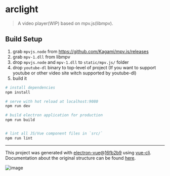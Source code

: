 # arclight

> A video player(WIP) based on mpv.js(libmpv).

## Build Setup

1) grab `mpvjs.node` from https://github.com/Kagami/mpv.js/releases
2) grab `mpv-1.dll` from libmpv
3) drop `mpvjs.node` and `mpv-1.dll` to `static/mpv.js/` folder
4) drop `youtube-dl` binary to top-level of project
    (If you want to support youtube or other video site witch supported by youtube-dl)
5) build it

``` bash
# install dependencies
npm install

# serve with hot reload at localhost:9080
npm run dev

# build electron application for production
npm run build


# lint all JS/Vue component files in `src/`
npm run lint

```

---

This project was generated with [electron-vue](https://github.com/SimulatedGREG/electron-vue)@[16fb2b9](https://github.com/SimulatedGREG/electron-vue/tree/16fb2b963f17318cd9ff17d2adfd1945bd7107a0) using [vue-cli](https://github.com/vuejs/vue-cli). Documentation about the original structure can be found [here](https://simulatedgreg.gitbooks.io/electron-vue/content/index.html).

![image](https://user-images.githubusercontent.com/7392658/45912587-64a80d00-be56-11e8-8ac4-943aef18362f.png)
